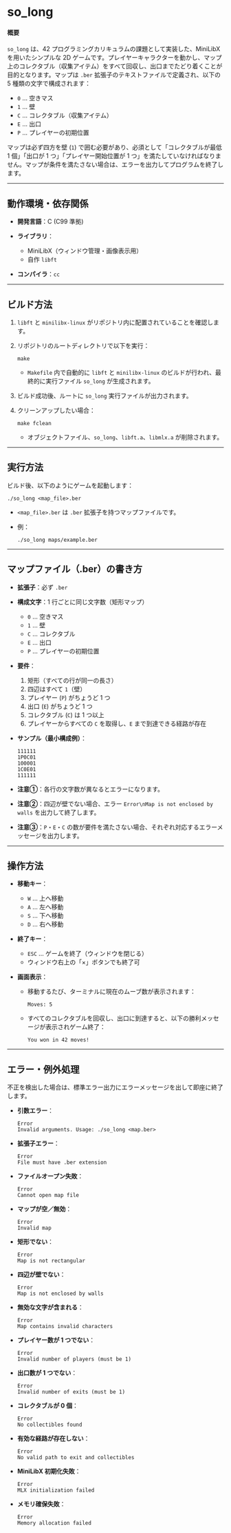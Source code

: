 # so\_long

#### 概要

`so_long` は、42 プログラミングカリキュラムの課題として実装した、MiniLibX を用いたシンプルな 2D ゲームです。プレイヤーキャラクターを動かし、マップ上のコレクタブル（収集アイテム）をすべて回収し、出口までたどり着くことが目的となります。マップは `.ber` 拡張子のテキストファイルで定義され、以下の 5 種類の文字で構成されます：

* `0` … 空きマス
* `1` … 壁
* `C` … コレクタブル（収集アイテム）
* `E` … 出口
* `P` … プレイヤーの初期位置

マップは必ず四方を壁 (`1`) で囲む必要があり、必須として「コレクタブルが最低 1 個」「出口が 1 つ」「プレイヤー開始位置が 1 つ」を満たしていなければなりません。マップが条件を満たさない場合は、エラーを出力してプログラムを終了します。

---

## 動作環境・依存関係

* **開発言語**：C (C99 準拠)
* **ライブラリ**：

  * MiniLibX（ウィンドウ管理・画像表示用）
  * 自作 `libft`
* **コンパイラ**：`cc` 

---

## ビルド方法

1. `libft` と `minilibx-linux` がリポジトリ内に配置されていることを確認します。
2. リポジトリのルートディレクトリで以下を実行：

   ```
   make
   ```

   * `Makefile` 内で自動的に `libft` と `minilibx-linux` のビルドが行われ、最終的に実行ファイル `so_long` が生成されます。
3. ビルド成功後、ルートに `so_long` 実行ファイルが出力されます。
4. クリーンアップしたい場合：

   ```
   make fclean
   ```

   * オブジェクトファイル、`so_long`、`libft.a`、`libmlx.a` が削除されます。

---

## 実行方法

ビルド後、以下のようにゲームを起動します：

```
./so_long <map_file>.ber
```

* `<map_file>.ber` は `.ber` 拡張子を持つマップファイルです。
* 例：

  ```
  ./so_long maps/example.ber
  ```

---

## マップファイル（.ber）の書き方

* **拡張子**：必ず `.ber`

* **構成文字**：1 行ごとに同じ文字数（矩形マップ）

  * `0` … 空きマス
  * `1` … 壁
  * `C` … コレクタブル
  * `E` … 出口
  * `P` … プレイヤーの初期位置

* **要件**：

  1. 矩形（すべての行が同一の長さ）
  2. 四辺はすべて `1`（壁）
  3. プレイヤー (`P`) がちょうど 1 つ
  4. 出口 (`E`) がちょうど 1 つ
  5. コレクタブル (`C`) は 1 つ以上
  6. プレイヤーからすべての `C` を取得し、`E` まで到達できる経路が存在

* **サンプル（最小構成例）**：

  ```
  111111
  1P0C01
  100001
  1C0E01
  111111
  ```

* **注意①**：各行の文字数が異なるとエラーになります。

* **注意②**：四辺が壁でない場合、エラー `Error\nMap is not enclosed by walls` を出力して終了します。

* **注意③**：`P`・`E`・`C` の数が要件を満たさない場合、それぞれ対応するエラーメッセージを出力します。

---

## 操作方法

* **移動キー**：

  * `W` … 上へ移動
  * `A` … 左へ移動
  * `S` … 下へ移動
  * `D` … 右へ移動
* **終了キー**：

  * `ESC` … ゲームを終了（ウィンドウを閉じる）
  * ウィンドウ右上の「×」ボタンでも終了可
* **画面表示**：

  * 移動するたび、ターミナルに現在のムーブ数が表示されます：

    ```
    Moves: 5
    ```
  * すべてのコレクタブルを回収し、出口に到達すると、以下の勝利メッセージが表示されゲーム終了：

    ```
    You won in 42 moves!
    ```

---

## エラー・例外処理

不正を検出した場合は、標準エラー出力にエラーメッセージを出して即座に終了します。

* **引数エラー**：

  ```
  Error
  Invalid arguments. Usage: ./so_long <map.ber>
  ```
* **拡張子エラー**：

  ```
  Error
  File must have .ber extension
  ```
* **ファイルオープン失敗**：

  ```
  Error
  Cannot open map file
  ```
* **マップが空／無効**：

  ```
  Error
  Invalid map
  ```
* **矩形でない**：

  ```
  Error
  Map is not rectangular
  ```
* **四辺が壁でない**：

  ```
  Error
  Map is not enclosed by walls
  ```
* **無効な文字が含まれる**：

  ```
  Error
  Map contains invalid characters
  ```
* **プレイヤー数が 1 つでない**：

  ```
  Error
  Invalid number of players (must be 1)
  ```
* **出口数が 1 つでない**：

  ```
  Error
  Invalid number of exits (must be 1)
  ```
* **コレクタブルが 0 個**：

  ```
  Error
  No collectibles found
  ```
* **有効な経路が存在しない**：

  ```
  Error
  No valid path to exit and collectibles
  ```
* **MiniLibX 初期化失敗**：

  ```
  Error
  MLX initialization failed
  ```
* **メモリ確保失敗**：

  ```
  Error
  Memory allocation failed
  ```
